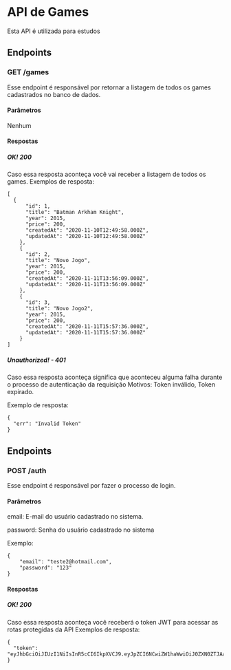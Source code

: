 # API de Games
Esta API é utilizada para estudos
## Endpoints
### GET /games
Esse endpoint é responsável por retornar a listagem de todos os games cadastrados no banco de dados.
#### Parâmetros
Nenhum
#### Respostas
##### OK! 200
Caso essa resposta aconteça você vai receber a listagem de todos os games.
Exemplos de resposta:
```
[
  {
      "id": 1,
      "title": "Batman Arkham Knight",
      "year": 2015,
      "price": 200,
      "createdAt": "2020-11-10T12:49:58.000Z",
      "updatedAt": "2020-11-10T12:49:58.000Z"
    },
    {
      "id": 2,
      "title": "Novo Jogo",
      "year": 2015,
      "price": 200,
      "createdAt": "2020-11-11T13:56:09.000Z",
      "updatedAt": "2020-11-11T13:56:09.000Z"
    },
    {
      "id": 3,
      "title": "Novo Jogo2",
      "year": 2015,
      "price": 200,
      "createdAt": "2020-11-11T15:57:36.000Z",
      "updatedAt": "2020-11-11T15:57:36.000Z"
    }
]
```
##### Unauthorized! - 401
Caso essa resposta aconteça significa que aconteceu alguma falha durante o processo de autenticação da requisição
Motivos: Token inválido, Token expirado.

Exemplo de resposta:
```
{
  "err": "Invalid Token"
}
```
## Endpoints
### POST /auth
Esse endpoint é responsável por fazer o processo de login.
#### Parâmetros
email: E-mail do usuário cadastrado no sistema.

password: Senha do usuário cadastrado no sistema

Exemplo:
```
{
	"email": "teste2@hotmail.com",
	"password": "123"
}
```
#### Respostas
##### OK! 200
Caso essa resposta aconteça você receberá o token JWT para acessar as rotas protegidas da API 
Exemplos de resposta:
```
{
  "token": "eyJhbGciOiJIUzI1NiIsInR5cCI6IkpXVCJ9.eyJpZCI6NCwiZW1haWwiOiJ0ZXN0ZTJAaG90bWFpbC5jb20iLCJpYXQiOjE2MDUyMDU1NDYsImV4cCI6MTYwNTM3ODM0Nn0.J9BccnPKaH7bcVHJdtJmATcZ2bwLZd3xjLK_ZzSKsxY"
}
```

